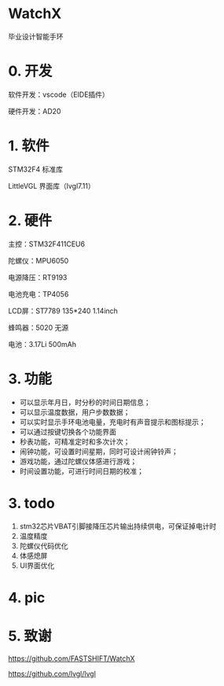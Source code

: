 # WatchX 

毕业设计智能手环

# 0. 开发

软件开发：vscode（EIDE插件）

硬件开发：AD20

# 1. 软件

STM32F4 标准库

LittleVGL 界面库（lvgl7.11）

# 2. 硬件

主控：STM32F411CEU6

陀螺仪：MPU6050

电源降压：RT9193

电池充电：TP4056

LCD屏：ST7789 135*240 1.14inch

蜂鸣器：5020 无源

电池：3.17Li 500mAh

# 3. 功能

- 可以显示年月日，时分秒的时间日期信息；
- 可以显示温度数据，用户步数数据；
- 可以实时显示手环电池电量，充电时有声音提示和图标提示；
- 可以通过按键切换各个功能界面
- 秒表功能，可精准定时和多次计次；
- 闹钟功能，可设置时间星期，同时可设计闹钟铃声；
- 游戏功能，通过陀螺仪体感进行游戏；
- 时间设置功能，可进行时间日期的校准；

# 3. todo

1. stm32芯片VBAT引脚接降压芯片输出持续供电，可保证掉电计时
2. 温度精度
3. 陀螺仪代码优化
4. 体感熄屏
5. UI界面优化

# 4. pic

# 5. 致谢

https://github.com/FASTSHIFT/WatchX

https://github.com/lvgl/lvgl



